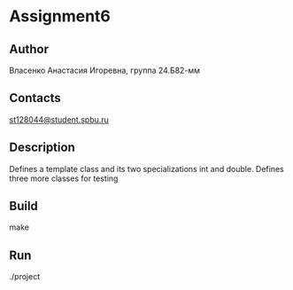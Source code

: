 # Assignment6
## Author
Власенко Анастасия Игоревна, группа 24.Б82-мм
## Contacts
st128044@student.spbu.ru
## Description
Defines a template class and its two specializations int and double. Defines three more classes for testing
## Build
make
## Run
./project
